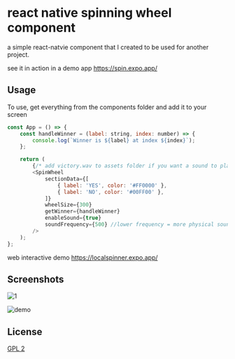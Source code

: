 # react native spinning wheel component

a simple react-natvie component that I created to be used for another project. 

see it in action in a demo app
https://spin.expo.app/


## Usage

To use, get everything from the components folder and add it to your screen

```javascript
const App = () => {
    const handleWinner = (label: string, index: number) => {
        console.log(`Winner is ${label} at index ${index}`);
    };

    return (
        {/* add victory.wav to assets folder if you want a sound to play on victory/winner */}
        <SpinWheel
            sectionData={[
                { label: 'YES', color: '#FF0000' },
                { label: 'NO', color: '#00FF00' },
            ]}
            wheelSize={300}
            getWinner={handleWinner}
            enableSound={true}
            soundFrequency={500} //lower frequency = more physical sound -- higher frequency = more electronic sound
        />
    );
};
```
web interactive demo
https://localspinner.expo.app/


## Screenshots

![1](/../master/screenshots/1.png?raw=true "Yes/No")

![demo](/../master/screenshots/demo.gif?raw=true "Demo")


## License

[GPL 2](https://www.gnu.org/licenses/old-licenses/gpl-2.0.html)
